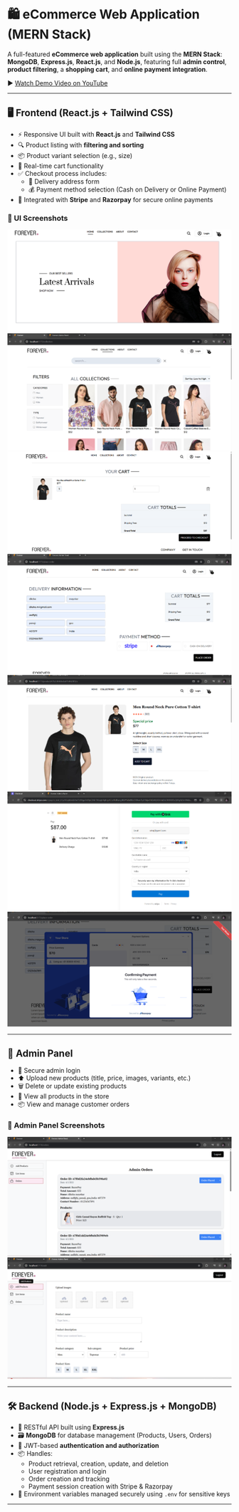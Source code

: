 # 🛍️ eCommerce Web Application (MERN Stack)

A full-featured **eCommerce web application** built using the **MERN Stack**: **MongoDB**, **Express.js**, **React.js**, and **Node.js**, featuring full **admin control**, **product filtering**, a **shopping cart**, and **online payment integration**.

▶️ [Watch Demo Video on YouTube](https://youtu.be/iOHhxlb_T3g?si=ySbEeFuaQhfIP67C)

---

## 🖥️ Frontend (React.js + Tailwind CSS)

- ⚡ Responsive UI built with **React.js** and **Tailwind CSS**
- 🔍 Product listing with **filtering and sorting**
- 📦 Product variant selection (e.g., size)
- 🛒 Real-time cart functionality
- ✅ Checkout process includes:
  - 📮 Delivery address form
  - 💰 Payment method selection (Cash on Delivery or Online Payment)
- 🔐 Integrated with **Stripe** and **Razorpay** for secure online payments

### 📸 UI Screenshots

![Homepage Screenshot](./FRONTEND/src/assets/HOME.png)
![Collection Page Screenshot](./FRONTEND/src/assets/COLLECTION.png)
![Cart Page Screenshot](./FRONTEND/src/assets/CART.png)
![Place Order Page Screenshot](./FRONTEND/src/assets/PLACEORDER.png)
![Product Page Screenshot](./FRONTEND/src/assets/PRODUCT.png)
![Stripe Payment Screenshot](./FRONTEND/src/assets/STRIPE.png)
![Razorpay Payment Screenshot](./FRONTEND/src/assets/RAZORPAY.png)

---

## 🛒 Admin Panel

- 🔐 Secure admin login
- ⬆️ Upload new products (title, price, images, variants, etc.)
- 🗑️ Delete or update existing products
- 🧾 View all products in the store
- 📦 View and manage customer orders

### 📸 Admin Panel Screenshots

![Admin Panel Screenshot](./FRONTEND/src/assets/ADMIN.png)
![Admin Panel Screenshot](./FRONTEND/src/assets/ADMIN2.png)

---

## 🛠️ Backend (Node.js + Express.js + MongoDB)

- 🧩 RESTful API built using **Express.js**
- 🗃️ **MongoDB** for database management (Products, Users, Orders)
- 🔐 JWT-based **authentication and authorization**
- 📦 Handles:
  - Product retrieval, creation, update, and deletion
  - User registration and login
  - Order creation and tracking
  - Payment session creation with Stripe & Razorpay
- 🧪 Environment variables managed securely using `.env` for sensitive keys

---
